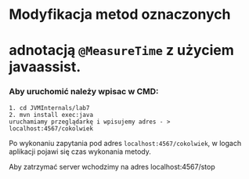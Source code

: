 # Modyfikacja metod oznaczonych
# adnotacją `@MeasureTime` z użyciem javaassist.

### Aby uruchomić należy wpisac w CMD:


```
1. cd JVMInternals/lab7
2. mvn install exec:java
uruchamiamy przeglądarkę i wpisujemy adres - > localhost:4567/cokolwiek

```

Po wykonaniu zapytania pod adres `localhost:4567/cokolwiek`,
w logach aplikacji pojawi się czas wykonania metody.

Aby zatrzymać server wchodzimy na adres localhost:4567/stop